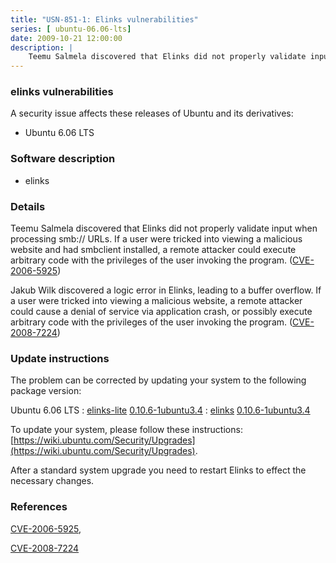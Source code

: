 ```yaml
---
title: "USN-851-1: Elinks vulnerabilities"
series: [ ubuntu-06.06-lts]
date: 2009-10-21 12:00:00
description: |
    Teemu Salmela discovered that Elinks did not properly validate input when processing smb:// URLs. If a user were tricked into viewing a malicious website and had smbclient installed, a remote attacker could execute arbitrary code with the privileges of the user invoking the program. ([CVE-2006-5925](http://people.ubuntu.com/~ubuntu-security/cve/CVE-2006-5925))
--- 
```

 
### elinks vulnerabilities

A security issue affects these releases of Ubuntu and its derivatives:

* Ubuntu 6.06 LTS

### Software description

* elinks 

### Details

Teemu Salmela discovered that Elinks did not properly validate input when processing smb:// URLs. If a user were tricked into viewing a malicious website and had smbclient installed, a remote attacker could execute arbitrary code with the privileges of the user invoking the program. ([CVE-2006-5925](http://people.ubuntu.com/~ubuntu-security/cve/CVE-2006-5925))

Jakub Wilk discovered a logic error in Elinks, leading to a buffer overflow. If a user were tricked into viewing a malicious website, a remote attacker could cause a denial of service via application crash, or possibly execute arbitrary code with the privileges of the user invoking the program. ([CVE-2008-7224](http://people.ubuntu.com/~ubuntu-security/cve/CVE-2008-7224)) 

### Update instructions

The problem can be corrected by updating your system to the following package version:

Ubuntu 6.06 LTS
 : [elinks-lite](https://launchpad.net/ubuntu/+source/elinks) <span> [0.10.6-1ubuntu3.4](https://launchpad.net/ubuntu/+source/elinks/0.10.6-1ubuntu3.4) </span> 
 : [elinks](https://launchpad.net/ubuntu/+source/elinks) <span> [0.10.6-1ubuntu3.4](https://launchpad.net/ubuntu/+source/elinks/0.10.6-1ubuntu3.4) </span> 

To update your system, please follow these instructions: [https://wiki.ubuntu.com/Security/Upgrades](https://wiki.ubuntu.com/Security/Upgrades).

After a standard system upgrade you need to restart Elinks to effect the necessary changes. 

### References

 [CVE-2006-5925](http://people.ubuntu.com/~ubuntu-security/cve/CVE-2006-5925), 

 [CVE-2008-7224](http://people.ubuntu.com/~ubuntu-security/cve/CVE-2008-7224)
 
